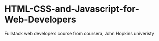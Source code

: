# HTML-CSS-and-Javascript-for-Web-Developers
Fullstack web developers course from coursera, John Hopkins univeristy
